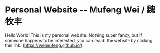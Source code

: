 # Personal Website -- Mufeng Wei / 魏牧丰

Hello World! This is my personal website. Nothing super fancy, but if someone happens to be interested, you can reach the website by clicking this link: (https://weimufeng.github.io/).